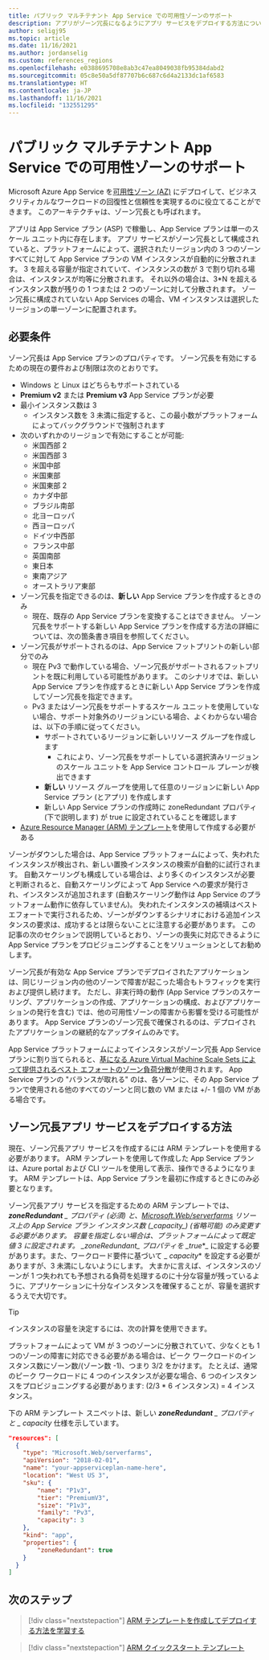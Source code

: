 ```yaml
---
title: パブリック マルチテナント App Service での可用性ゾーンのサポート
description: アプリがゾーン冗長になるようにアプリ サービスをデプロイする方法について説明します。
author: seligj95
ms.topic: article
ms.date: 11/16/2021
ms.author: jordanselig
ms.custom: references_regions
ms.openlocfilehash: e0388695708e8ab3c47ea8049038fb95384dabd2
ms.sourcegitcommit: 05c8e50a5df87707b6c687c6d4a2133dc1af6583
ms.translationtype: HT
ms.contentlocale: ja-JP
ms.lasthandoff: 11/16/2021
ms.locfileid: "132551295"
---
```

# <a name="availability-zone-support-for-public-multi-tenant-app-service"></a>パブリック マルチテナント App Service での可用性ゾーンのサポート

Microsoft Azure App Service を[可用性ゾーン (AZ)](../availability-zones/az-overview.md) にデプロイして、ビジネス クリティカルなワークロードの回復性と信頼性を実現するのに役立てることができます。 このアーキテクチャは、ゾーン冗長とも呼ばれます。

アプリは App Service プラン (ASP) で稼働し、App Service プランは単一のスケール ユニット内に存在します。 アプリ サービスがゾーン冗長として構成されていると、プラットフォームによって、選択されたリージョン内の 3 つのゾーンすべてに対して App Service プランの VM インスタンスが自動的に分散されます。 3 を超える容量が指定されていて、インスタンスの数が 3 で割り切れる場合は、インスタンスが均等に分散されます。 それ以外の場合は、3*N を超えるインスタンス数が残りの 1 つまたは 2 つのゾーンに対して分散されます。 ゾーン冗長に構成されていない App Services の場合、VM インスタンスは選択したリージョンの単一ゾーンに配置されます。

## <a name="requirements"></a>必要条件

ゾーン冗長は App Service プランのプロパティです。 ゾーン冗長を有効にするための現在の要件および制限は次のとおりです。

- Windows と Linux はどちらもサポートされている
- **Premium v2** または **Premium v3** App Service プランが必要
- 最小インスタンス数は 3
  - インスタンス数を 3 未満に指定すると、この最小数がプラットフォームによってバックグラウンドで強制されます
- 次のいずれかのリージョンで有効にすることが可能:
  - 米国西部 2
  - 米国西部 3
  - 米国中部
  - 米国東部
  - 米国東部 2
  - カナダ中部
  - ブラジル南部
  - 北ヨーロッパ
  - 西ヨーロッパ
  - ドイツ中西部
  - フランス中部
  - 英国南部
  - 東日本
  - 東南アジア
  - オーストラリア東部
- ゾーン冗長を指定できるのは、**新しい** App Service プランを作成するときのみ
  - 現在、既存の App Service プランを変換することはできません。 ゾーン冗長をサポートする新しい App Service プランを作成する方法の詳細については、次の箇条書き項目を参照してください。
- ゾーン冗長がサポートされるのは、App Service フットプリントの新しい部分でのみ
  - 現在 Pv3 で動作している場合、ゾーン冗長がサポートされるフットプリントを既に利用している可能性があります。 このシナリオでは、新しい App Service プランを作成するときに新しい App Service プランを作成してゾーン冗長を指定できます。
  - Pv3 またはゾーン冗長をサポートするスケール ユニットを使用していない場合、サポート対象外のリージョンにいる場合、よくわからない場合は、以下の手順に従ってください。
    - サポートされているリージョンに新しいリソース グループを作成します
        - これにより、ゾーン冗長をサポートしている選択済みリージョンのスケール ユニットを App Service コントロール プレーンが検出できます
    - **新しい** リソース グループを使用して任意のリージョンに新しい App Service プラン (とアプリ) を作成します
    - 新しい App Service プランの作成時に zoneRedundant プロパティ (下で説明します) が true に設定されていることを確認します
- [Azure Resource Manager (ARM) テンプレート](../azure-resource-manager/templates/overview.md)を使用して作成する必要がある

ゾーンがダウンした場合は、App Service プラットフォームによって、失われたインスタンスが検出され、新しい置換インスタンスの検索が自動的に試行されます。 自動スケーリングも構成している場合は、より多くのインスタンスが必要と判断されると、自動スケーリングによって App Service への要求が発行され、インスタンスが追加されます (自動スケーリング動作は App Service のプラットフォーム動作に依存していません)。 失われたインスタンスの補填はベストエフォートで実行されるため、ゾーンがダウンするシナリオにおける追加インスタンスの要求は、成功するとは限らないことに注意する必要があります。 この記事の次のセクションで説明しているとおり、ゾーンの喪失に対応できるように App Service プランをプロビジョニングすることをソリューションとしてお勧めします。

ゾーン冗長が有効な App Service プランでデプロイされたアプリケーションは、同じリージョン内の他のゾーンで障害が起こった場合もトラフィックを実行および提供し続けます。 ただし、非実行時の動作 (App Service プランのスケーリング、アプリケーションの作成、アプリケーションの構成、およびアプリケーションの発行を含む) では、他の可用性ゾーンの障害から影響を受ける可能性があります。 App Service プランのゾーン冗長で確保されるのは、デプロイされたアプリケーションの継続的なアップタイムのみです。

App Service プラットフォームによってインスタンスがゾーン冗長 App Service プランに割り当てられると、[基になる Azure Virtual Machine Scale Sets によって提供されるベスト エフォートのゾーン負荷分散](../virtual-machine-scale-sets/virtual-machine-scale-sets-use-availability-zones.md#zone-balancing)が使用されます。 App Service プランの "バランスが取れる" のは、各ゾーンに、その App Service プランで使用される他のすべてのゾーンと同じ数の VM または +/- 1 個の VM がある場合です。

## <a name="how-to-deploy-a-zone-redundant-app-service"></a>ゾーン冗長アプリ サービスをデプロイする方法

現在、ゾーン冗長アプリ サービスを作成するには ARM テンプレートを使用する必要があります。 ARM テンプレートを使用して作成した App Service プランは、Azure portal および CLI ツールを使用して表示、操作できるようになります。 ARM テンプレートは、App Service プランを最初に作成するときにのみ必要となります。

ゾーン冗長アプリ サービスを指定するための ARM テンプレートでは、***zoneRedundant** _ プロパティ (必須) と、[Microsoft.Web/serverfarms](/azure/templates/microsoft.web/serverfarms?tabs=json) リソース上の App Service プラン インスタンス数 (_*_capacity_*_) (省略可能) のみ変更する必要があります。 容量を指定しない場合は、プラットフォームによって既定値 3 に設定されます。 _*_zoneRedundant_*_ プロパティを _*_true_*_ に設定する必要があります。また、ワークロード要件に基づいて _ *_capacity_** を設定する必要がありますが、3 未満にしないようにします。 大まかに言えば、インスタンスのゾーンが 1 つ失われても予想される負荷を処理するのに十分な容量が残っているように、アプリケーションに十分なインスタンスを確保することが、容量を選択するうえで大切です。

> [!TIP]
> インスタンスの容量を決定するには、次の計算を使用できます。
>
> プラットフォームによって VM が 3 つのゾーンに分散されていて、少なくとも 1 つのゾーンの障害に対応できる必要がある場合は、ピーク ワークロードのインスタンス数にゾーン数/(ゾーン数 -1)、つまり 3/2 をかけます。 たとえば、通常のピーク ワークロードに 4 つのインスタンスが必要な場合、6 つのインスタンスをプロビジョニングする必要があります: (2/3 * 6 インスタンス) = 4 インスタンス。
>

下の ARM テンプレート スニペットは、新しい ***zoneRedundant** _ プロパティと _ *_capacity_** 仕様を示しています。

```json
"resources": [
  {
    "type": "Microsoft.Web/serverfarms",
    "apiVersion": "2018-02-01",
    "name": "your-appserviceplan-name-here",
    "location": "West US 3",
    "sku": {
        "name": "P1v3",
        "tier": "PremiumV3",
        "size": "P1v3",
        "family": "Pv3",
        "capacity": 3
    },
    "kind": "app",
    "properties": {
        "zoneRedundant": true
    }
  }
]
```

## <a name="next-steps"></a>次のステップ

> [!div class="nextstepaction"]
> [ARM テンプレートを作成してデプロイする方法を学習する](../azure-resource-manager/templates/quickstart-create-templates-use-visual-studio-code.md)

> [!div class="nextstepaction"]
> [ARM クイックスタート テンプレート](https://azure.microsoft.com/resources/templates/)
